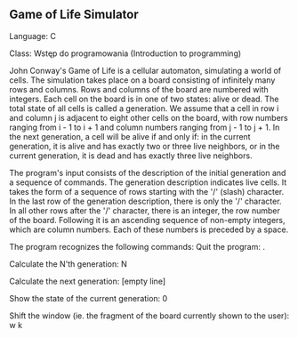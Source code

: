 ## Game of Life Simulator

Language: C

Class: Wstęp do programowania (Introduction to programming)

John Conway's Game of Life is a cellular automaton, simulating a world of cells. The simulation takes place on a board consisting of infinitely many rows and columns. Rows and columns of the board are numbered with integers. Each cell on the board is in one of two states: alive or dead. The total state of all cells is called a generation. We assume that a cell in row i and column j is adjacent to eight other cells on the board, with row numbers ranging from i - 1 to i + 1 and column numbers ranging from j - 1 to j + 1. In the next generation, a cell will be alive if and only if: in the current generation, it is alive and has exactly two or three live neighbors, or in the current generation, it is dead and has exactly three live neighbors.

The program's input consists of the description of the initial generation and a sequence of commands. The generation description indicates live cells. It takes the form of a sequence of rows starting with the '/' (slash) character. In the last row of the generation description, there is only the '/' character. In all other rows after the '/' character, there is an integer, the row number of the board. Following it is an ascending sequence of non-empty integers, which are column numbers. Each of these numbers is preceded by a space. 

The program recognizes the following commands:
Quit the program: .

Calculate the N'th generation: N

Calculate the next generation: [empty line]

Show the state of the current generation: 0

Shift the window (ie. the fragment of the board currently shown to the user): w k
